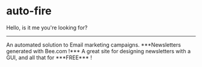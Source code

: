 # auto-fire
Hello, is it me you're looking for?
<hr/>
An automated solution to Email marketing campaigns.
***Newsletters generated with Bee.com !*** A great site for designing newsletters with a GUI, and all that for ***FREE*** !
